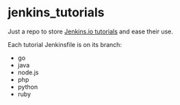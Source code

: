 # jenkins_tutorials

Just a repo to store [Jenkins.io tutorials](https://www.jenkins.io/doc/pipeline/tour/hello-world/) and ease their use.

Each tutorial Jenkinsfile is on its branch:
* go
* java
* node.js
* php
* python
* ruby

